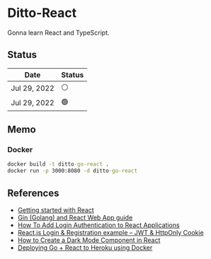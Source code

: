 # Ditto-React

Gonna learn React and TypeScript.

## Status

| Date | Status |
| --- | --- |
| Jul 29, 2022 | ⚪️ |
| Jul 29, 2022 | 🟢 |

## Memo

### Docker

``` cmd
docker build -t ditto-go-react .
docker run -p 3000:8080 -d ditto-go-react
```

## References

- [Getting started with React](https://developer.mozilla.org/en-US/docs/Learn/Tools_and_testing/Client-side_JavaScript_frameworks/React_getting_started)
- [Gin (Golang) and React Web App guide](https://letscode.blog/category/gin-golang-and-react-web-app-guide/)
- [How To Add Login Authentication to React Applications](https://www.digitalocean.com/community/tutorials/how-to-add-login-authentication-to-react-applications)
- [React.js Login & Registration example – JWT & HttpOnly Cookie](https://www.bezkoder.com/react-login-example-jwt-hooks/)
- [How to Create a Dark Mode Component in React](https://dev.to/alexeagleson/how-to-create-a-dark-mode-component-in-react-3ibg)
- [Deploying Go + React to Heroku using Docker](https://levelup.gitconnected.com/deploying-go-react-to-heroku-using-docker-9844bf075228)